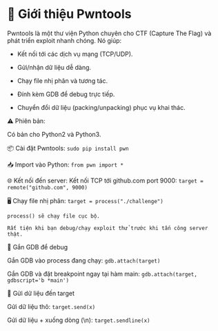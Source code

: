 # 🔧 Giới thiệu Pwntools

Pwntools là một thư viện Python chuyên cho CTF (Capture The Flag) và phát triển exploit nhanh chóng.
Nó giúp:

- Kết nối tới các dịch vụ mạng (TCP/UDP).

- Gửi/nhận dữ liệu dễ dàng.

- Chạy file nhị phân và tương tác.

- Đính kèm GDB để debug trực tiếp.

- Chuyển đổi dữ liệu (packing/unpacking) phục vụ khai thác.

⚠️ Phiên bản:

Có bản cho Python2 và Python3.

📦 Cài đặt Pwntools: `sudo pip install pwn`

📥 Import vào Python: `from pwn import *`

🌐 Kết nối đến server: Kết nối TCP tới github.com port 9000: `target = remote("github.com", 9000)`

🖥 Chạy file nhị phân: `target = process("./challenge")`

    process() sẽ chạy file cục bộ.

    Rất tiện khi bạn debug/chạy exploit thử trước khi tấn công server thật.

🐞 Gắn GDB để debug 

Gắn GDB vào process đang chạy: `gdb.attach(target)`

Gắn GDB và đặt breakpoint ngay tại hàm main: `gdb.attach(target, gdbscript='b *main')`

📡 Gửi dữ liệu đến target

Gửi dữ liệu thô: `target.send(x)`

Gửi dữ liệu + xuống dòng (\n): `target.sendline(x)`



